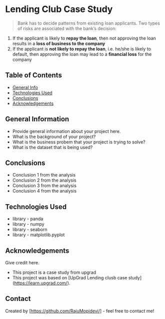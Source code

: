 # Lending Club Case Study
>Bank has to decide patterns from existing loan applicants. 
Two types of risks are associated with the bank’s decision:
1.   If the applicant is likely to **repay the loan**, then not approving the loan results in a **loss of business to the company**
2.   If the applicant is **not likely to repay the loan**, i.e. he/she is likely to default, then approving the loan may lead to a **financial loss** for the company


## Table of Contents
* [General Info](#general-information)
* [Technologies Used](#technologies-used)
* [Conclusions](#conclusions)
* [Acknowledgements](#acknowledgements)



## General Information
- Provide general information about your project here.
- What is the background of your project?
- What is the business probem that your project is trying to solve?
- What is the dataset that is being used?



## Conclusions
- Conclusion 1 from the analysis
- Conclusion 2 from the analysis
- Conclusion 3 from the analysis
- Conclusion 4 from the analysis




## Technologies Used
- library - panda
- library - numpy
- library - seaborn
- library - matplotlib.pyplot


## Acknowledgements
Give credit here.
- This project is a case study from upgrad
- This project was based on [UpGrad Lending clusb case study] (https://learn.upgrad.com/).


## Contact
Created by [https://github.com/RajuMopidevi/] - feel free to contact me!


